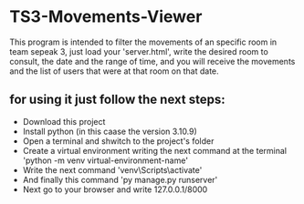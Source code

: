 # TS3-Movements-Viewer
This program is intended to filter the movements of an specific room in team sepeak 3, just load your 'server.html', write the desired
room to consult, the date and the range of time, and you will receive the movements and the list of users that were at that room on that date.


## for using it just follow the next steps:
- Download this project
- Install python (in this caase the version 3.10.9)
- Open a terminal and shwitch to the project's folder
- Create a virtual environment writing the next command at the terminal 'python -m venv virtual-environment-name'
- Write the next command 'venv\Scripts\activate'
- And finally this command 'py manage.py runserver'
- Next go to your browser and write 127.0.0.1/8000 
